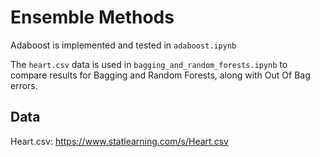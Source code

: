 # Ensemble Methods

Adaboost is implemented and tested in `adaboost.ipynb`

The `heart.csv` data is used in `bagging_and_random_forests.ipynb` to compare results for Bagging and Random Forests, along with Out Of Bag errors.

## Data

Heart.csv: https://www.statlearning.com/s/Heart.csv